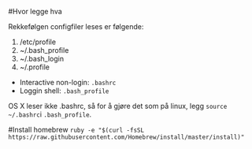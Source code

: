 #Hvor legge hva

Rekkefølgen configfiler leses er følgende:

1. /etc/profile
2. ~/.bash_profile
3. ~/.bash_login
4. ~/.profile

* Interactive non-login: `.bashrc`
* Loggin shell: `.bash_profile`

OS X leser ikke .bashrc, så for å gjøre det som på linux, legg 
`source ~/.bashrc`i `.bash_profile`. 

#Install homebrew
`ruby -e "$(curl -fsSL https://raw.githubusercontent.com/Homebrew/install/master/install)"`



